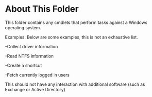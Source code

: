 About This Folder
=================


This folder contains any cmdlets that perform tasks against a Windows operating system. 

Examples: Below are some examples, this is not an exhaustive list.

  -Collect driver information

  -Read NTFS information
  
  -Create a shortcut

  -Fetch currently logged in users


This should not have any interaction with additional software (such as Exchange or Active Directory)
